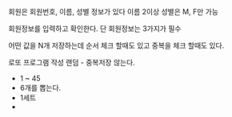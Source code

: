 회원은 회원번호, 이름, 성별 정보가 있다
이름 2이상
성별은 M, F만 가능

회원정보를 입력하고 확인한다.
단 회원정보는 3가지가 필수


어떤 값을 N개 저장하는데
순서 체크 할때도 있고
중복을 체크 할때도 있다.

로또 프로그램 작성
랜덤 - 중복저장 않는다.
- 1 ~ 45
- 6개를 뽑는다.
- 1세트
- 
